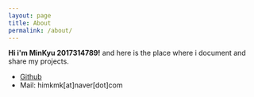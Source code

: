 ```yaml
---
layout: page
title: About
permalink: /about/
---
```

**Hi i'm MinKyu 2017314789!** and here is the place where i document and share my projects.

* [Github](http://github.com/himkmk)
* Mail: himkmk[at]naver[dot]com
